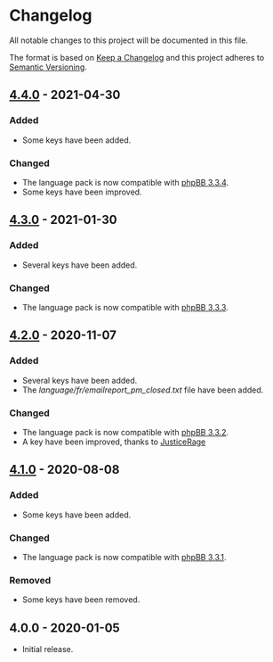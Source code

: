 # Changelog

All notable changes to this project will be documented in this file.

The format is based on [Keep a Changelog](https://keepachangelog.com/en/1.0.0/) and this project adheres to [Semantic Versioning](https://semver.org/spec/v2.0.0.html).

## [4.4.0](https://github.com/qiaeru/phpbb-language-fr/compare/v4.3.0...v4.4.0) - 2021-04-30

### Added

- Some keys have been added.

### Changed

- The language pack is now compatible with [phpBB 3.3.4](https://github.com/phpbb/phpbb/releases/tag/release-3.3.4).
- Some keys have been improved.

## [4.3.0](https://github.com/qiaeru/phpbb-language-fr/compare/v4.2.0...v4.3.0) - 2021-01-30

### Added

- Several keys have been added.

### Changed

- The language pack is now compatible with [phpBB 3.3.3](https://github.com/phpbb/phpbb/releases/tag/release-3.3.3).

## [4.2.0](https://github.com/qiaeru/phpbb-language-fr/compare/v4.1.0...v4.2.0) - 2020-11-07

### Added

- Several keys have been added.
- The *language/fr/emailreport_pm_closed.txt* file have been added.

### Changed

- The language pack is now compatible with [phpBB 3.3.2](https://github.com/phpbb/phpbb/releases/tag/release-3.3.2).
- A key have been improved, thanks to [JusticeRage](https://github.com/JusticeRage)

## [4.1.0](https://github.com/qiaeru/phpbb-language-fr/compare/v4.0.0...v4.1.0) - 2020-08-08

### Added

- Some keys have been added.

### Changed

- The language pack is now compatible with [phpBB 3.3.1](https://download.phpbb.com/pub/release/3.3/3.3.1/).

### Removed

- Some keys have been removed.

## 4.0.0 - 2020-01-05

- Initial release.
